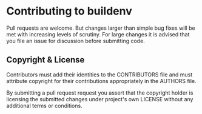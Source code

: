 # Contributing to buildenv

Pull requests are welcome. But changes larger than simple bug fixes will be met
with increasing levels of scrutiny. For large changes it is advised that you
file an issue for discussion before submitting code.

## Copyright & License
Contributors must add their identities to the CONTRIBUTORS file and must
attribute copyright for their contributions appropriately in the AUTHORS file.

By submitting a pull request request you assert that the copyright holder is
licensing the submitted changes under project's own LICENSE without any
additional terms or conditions.
